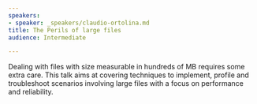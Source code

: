 ```yaml
---
speakers:
- speaker: _speakers/claudio-ortolina.md
title: The Perils of large files
audience: Intermediate

---
```

<p>Dealing with files with size measurable in hundreds of MB requires some extra care. This talk aims at covering techniques to implement, profile and troubleshoot scenarios involving large files with a focus on performance and reliability.</p>
